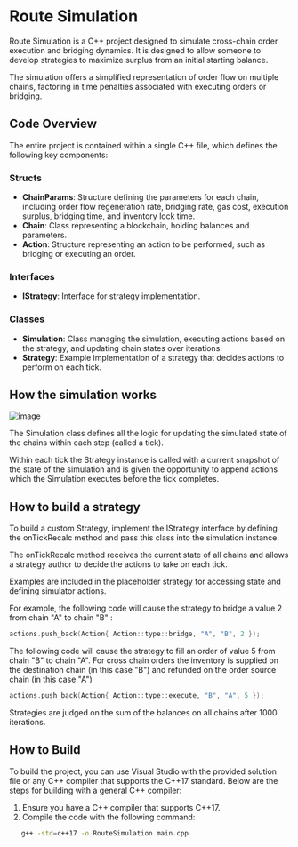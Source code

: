 # Route Simulation

Route Simulation is a C++ project designed to simulate cross-chain order execution and bridging dynamics. It is designed to allow someone to develop strategies to maximize surplus from an initial starting balance.

The simulation offers a simplified representation of order flow on multiple chains, factoring in time penalties associated with executing orders or bridging.

## Code Overview

The entire project is contained within a single C++ file, which defines the following key components:

### Structs
- **ChainParams**: Structure defining the parameters for each chain, including order flow regeneration rate, bridging rate, gas cost, execution surplus, bridging time, and inventory lock time.
- **Chain**: Class representing a blockchain, holding balances and parameters.
- **Action**: Structure representing an action to be performed, such as bridging or executing an order.

### Interfaces
- **IStrategy**: Interface for strategy implementation.

### Classes
- **Simulation**: Class managing the simulation, executing actions based on the strategy, and updating chain states over iterations.
- **Strategy**: Example implementation of a strategy that decides actions to perform on each tick.

## How the simulation works

![image](https://github.com/user-attachments/assets/e19b527b-a8c3-4983-a55a-5c345718be64)

The Simulation class defines all the logic for updating the simulated state of the chains within each step (called a tick).

Within each tick the Strategy instance is called with a current snapshot of the state of the simulation and is given the opportunity to append actions which the Simulation executes before the tick completes.

## How to build a strategy

To build a custom Strategy, implement the IStrategy interface by defining the onTickRecalc method and pass this class into the simulation instance.

The onTickRecalc method receives the current state of all chains and allows a strategy author to decide the actions to take on each tick.

Examples are included in the placeholder strategy for accessing state and defining simulator actions.

For example, the following code will cause the strategy to bridge a value 2 from chain "A" to chain "B" :
```c++
actions.push_back(Action{ Action::type::bridge, "A", "B", 2 });
```

The following code will cause the strategy to fill an order of value 5 from chain "B" to chain "A". For cross chain orders the inventory is supplied on the destination chain (in this case "B") and refunded on the order source chain (in this case "A")
```c++
actions.push_back(Action{ Action::type::execute, "B", "A", 5 });
```

Strategies are judged on the sum of the balances on all chains after 1000 iterations.

## How to Build

To build the project, you can use Visual Studio with the provided solution file or any C++ compiler that supports the C++17 standard. Below are the steps for building with a general C++ compiler:

1. Ensure you have a C++ compiler that supports C++17.
2. Compile the code with the following command:

```bash
   g++ -std=c++17 -o RouteSimulation main.cpp
```
